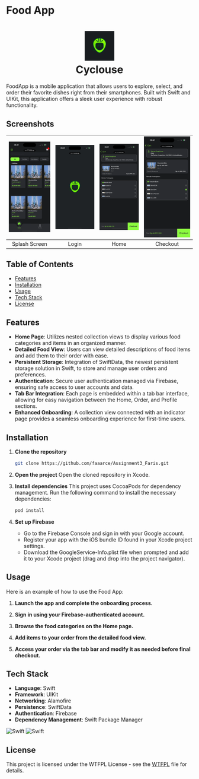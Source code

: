 # Food App

<div align="center">
       <h1> <img src="https://github.com/faaarce/Cyclouse/blob/development/Documentation/Images/1730818650581.jpg" width="80px"><br/>Cyclouse</h1>
     </div>

FoodApp is a mobile application that allows users to explore, select, and order their favorite dishes right from their smartphones. Built with Swift and UIKit, this application offers a sleek user experience with robust functionality.

## Screenshots

| ![Splash Screen](https://github.com/faaarce/Cyclouse/blob/development/Documentation/GIFs/RocketSim_Recording_iPhone_16_Pro_6.3_2024-11-24_16.21.59.gif?raw=true) | ![Login](https://github.com/faaarce/Cyclouse/blob/development/Documentation/GIFs/RocketSim_Recording_iPhone_16_Pro_6.3_2024-11-24_16.22.45.gif?raw=true) | ![Home](https://github.com/faaarce/Cyclouse/blob/development/Documentation/GIFs/RocketSim_Recording_iPhone_16_Pro_6.3_2024-11-24_16.23.28.gif?raw=true) | ![Checkout](https://github.com/faaarce/Cyclouse/blob/development/Documentation/GIFs/RocketSim_Recording_iPhone_16_Pro_6.3_2024-11-24_16.23.58.gif?raw=true) | 
|:---:|:---:|:---:|:---:|
| Splash Screen | Login | Home | Checkout |

## Table of Contents
- [Features](#features)
- [Installation](#installation)
- [Usage](#usage)
- [Tech Stack](#tech-stack)
- [License](#license)

## Features

- **Home Page**: Utilizes nested collection views to display various food categories and items in an organized manner. 
- **Detailed Food View**: Users can view detailed descriptions of food items and add them to their order with ease. 
- **Persistent Storage**: Integration of SwiftData, the newest persistent storage solution in Swift, to store and manage user orders and preferences. 
- **Authentication**: Secure user authentication managed via Firebase, ensuring safe access to user accounts and data. 
- **Tab Bar Integration**: Each page is embedded within a tab bar interface, allowing for easy navigation between the Home, Order, and Profile sections. 
- **Enhanced Onboarding**: A collection view connected with an indicator page provides a seamless onboarding experience for first-time users.


## Installation

1. **Clone the repository**
   ```sh
   git clone https://github.com/faaarce/Assignment3_Faris.git
   ```

2. **Open the project**
   Open the cloned repository in Xcode.

3. **Install dependencies**
   This project uses CocoaPods for dependency management. Run the following command to install the necessary dependencies:
   ```sh
   pod install
   ```

4. **Set up Firebase**
   - Go to the Firebase Console and sign in with your Google account.
   - Register your app with the iOS bundle ID found in your Xcode project settings.
   - Download the GoogleService-Info.plist file when prompted and add it to your Xcode project (drag and drop into the project navigator).

## Usage

Here is an example of how to use the Food App:

1. **Launch the app and complete the onboarding process.**

2. **Sign in using your Firebase-authenticated account.**

3. **Browse the food categories on the Home page.**
 
4. **Add items to your order from the detailed food view.**

5. **Access your order via the tab bar and modify it as needed before final checkout.**



## Tech Stack

- **Language**: Swift
- **Framework**: UIKit
- **Networking**: Alamofire
- **Persistence**: SwiftData
- **Authentication**: Firebase
- **Dependency Management**: Swift Package Manager


 ![Swift](https://img.shields.io/badge/swift-F54A2A?style=for-the-badge&logo=swift&logoColor=white)
 ![Swift](https://img.shields.io/badge/UIKit-F54A2A?style=for-the-badge&logo=swift&logoColor=white)


## License

This project is licensed under the WTFPL License - see the [WTFPL](https://en.wikipedia.org/wiki/WTFPL) file for details.
